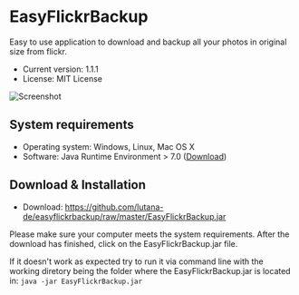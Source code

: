 # EasyFlickrBackup
Easy to use application to download and backup all your photos in original size from flickr. 

* Current version: 1.1.1
* License: MIT License

![Screenshot](https://c2.staticflickr.com/2/1701/25533200184_1d88bdfa68_o.png)

## System requirements
* Operating system: Windows, Linux, Mac OS X
* Software: Java Runtime Environment > 7.0 ([Download](https://www.java.com/download/))

## Download & Installation

* Download: https://github.com/lutana-de/easyflickrbackup/raw/master/EasyFlickrBackup.jar

Please make sure your computer meets the system requirements. After the download has finished, click on the EasyFlickrBackup.jar file.

If it doesn't work as expected try to run it via command line with the working diretory being the folder where the EasyFlickrBackup.jar is located in: `java -jar EasyFlickrBackup.jar`
